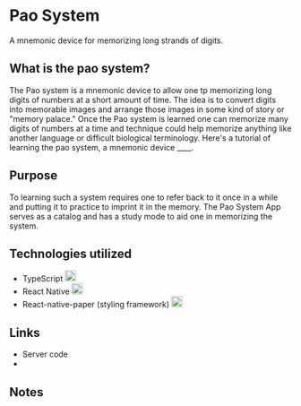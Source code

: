 # Pao System
A mnemonic device for memorizing long strands of digits.

## What is the pao system?

The Pao system is a mnemonic device to allow one tp memorizing long digits of numbers at a short amount of time. The idea is to convert digits into memorable images and arrange those images in some kind of story or "memory palace." Once the Pao system is learned one can memorize many digits of numbers at a time and technique could help memorize anything like another language or difficult biological terminology. Here's a tutorial of learning the pao system, a mnemonic device ____.

## Purpose
To learning such a system requires one to refer back to it once in a while and putting it to practice to imprint it in the memory. The Pao System App serves as a catalog and has a study mode to aid one in memorizing the system. 

## Technologies utilized
- TypeScript <img src="https://gist.githubusercontent.com/FormidablePencil/08767773b974a5e26f84ddb558cda01f/raw/441a3b040130c35e3892eb3c8c4fe273cf0347dd/typescript.svg" width="20" title="hover text">
- React Native <img src="https://i.ibb.co/0pNL1RX/react-Native-Logo.png" width="20" title="hover text">
- React-native-paper (styling framework) <img src="https://i.ibb.co/wW3rbJh/paper-logo.png" width="20" title="hover text">

## Links

- Server code
- 

## Notes
